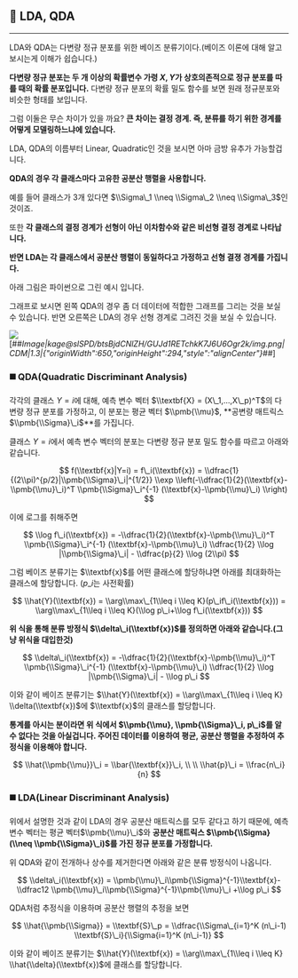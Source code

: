 ## 📌 LDA, QDA

---

LDA와 QDA는 다변량 정규 분포를 위한 베이즈 분류기이다.(베이즈 이론에 대해 알고 보시는게 이해가 쉽습니다.)

**다변량 정규 분포는 두 개 이상의 확률변수 가령 $X, Y$가 상호의존적으로 정규 분포를 따를 때의 확률 분포입니다.** 다변량 정규 분포의 확률 밀도 함수를 보면 원래 정규분포와 비슷한 형태를 보입니다.

그럼 이둘은 무슨 차이가 있을 까요? **큰 차이는 결정 경계. 즉, 분류를 하기 위한 경계를 어떻게 모델링하느냐에 있습니다.**

LDA, QDA의 이름부터 Linear, Quadratic인 것을 보시면 아마 금방 유추가 가능할겁니다.

**QDA의 경우 각 클래스마다 고유한 공분산 행렬을 사용합니다.**

예를 들어 클래스가 3개 있다면 $\\Sigma\_1 \\neq \\Sigma\_2 \\neq \\Sigma\_3$인 것이죠.

또한 **각 클래스의 결정 경계가 선형이 아닌 이차함수와 같은 비선형 결정 경계로 나타납니다.**

**반면 LDA는 각 클래스에서 공분산 행렬이 동일하다고 가정하고 선형 결졍 경계를 가집니다.**

아래 그림은 파이썬으로 그린 예시 입니다.

그래프로 보시면 왼쪽 QDA의 경우 좀 더 데이터에 적합한 그래프를 그리는 것을 보실 수 있습니다. 반면 오른쪽은 LDA의 경우 선형 경계로 그려진 것을 보실 수 있습니다.

![](file://C:%5CUsers%5Catlsw%5CAppData%5CRoaming%5Cmarktext%5Cimages%5C2023-12-03-15-03-16-image.png?msec=1701583396591)[##_Image|kage@slSPD/btsBjdCNlZH/GUJd1RETchkK7J6U6Ogr2k/img.png|CDM|1.3|{"originWidth":650,"originHeight":294,"style":"alignCenter"}_##]

### ◼️ QDA(Quadratic Discriminant Analysis)

각각의 클래스 $Y=i$에 대해, 예측 변수 벡터 $\\textbf{X} = (X\_1,...,X\_p)^T$의 다변량 정규 분포를 가정하고, 이 분포는 평균 벡터 $\\pmb{\\mu}$, **공변량 매트릭스 $\\pmb{\\Sigma}\_i$**를 가집니다.

클래스 $Y=i$에서 예측 변수 벡터의 분포는 다변량 정규 분포 밀도 함수를 따르고 아래와 같습니다.

$$  
f(\\textbf{x}|Y=i) = f\_i(\\textbf{x}) = \\dfrac{1}{(2\\pi)^{p/2}|\\pmb{\\Sigma}\_i|^{1/2}}  
\\exp \\left(-\\dfrac{1}{2}(\\textbf{x}-\\pmb{\\mu}\_i)^T \\pmb{\\Sigma}\_i^{-1} (\\textbf{x}-\\pmb{\\mu}\_i) \\right)  
$$

이에 로그를 취해주면

$$  
\\log f\_i(\\textbf{x}) = -\\dfrac{1}{2}(\\textbf{x}-\\pmb{\\mu}\_i)^T \\pmb{\\Sigma}\_i^{-1} (\\textbf{x}-\\pmb{\\mu}\_i) \\dfrac{1}{2} \\log |\\pmb{\\Sigma}\_i| - \\dfrac{p}{2} \\log (2\\pi)  
$$

그럼 베이즈 분류기는 $\\textbf{x}$를 어떤 클래스에 할당하냐면 아래를 최대화하는 클래스에 할당합니다. ($p\_i$는 사전확률)

$$  
\\hat{Y}(\\textbf{x}) = \\arg\\max\_{1\\leq i \\leq K}(p\_if\_i(\\textbf{x})) = \\arg\\max\_{1\\leq i \\leq K}(\\log p\_i+\\log f\_i(\\textbf{x}))  
$$

**위 식을 통해 분류 방정식 $\\delta\_i(\\textbf{x})$를 정의하면 아래와 같습니다.(그냥 위식을 대입한것)**

$$  
\\delta\_i(\\textbf{x}) = -\\dfrac{1}{2}(\\textbf{x}-\\pmb{\\mu}\_i)^T \\pmb{\\Sigma}\_i^{-1} (\\textbf{x}-\\pmb{\\mu}\_i) \\dfrac{1}{2} \\log |\\pmb{\\Sigma}\_i| - \\log p\_i  
$$

이와 같이 베이즈 분류기는 $\\hat{Y}(\\textbf{x}) = \\arg\\max\_{1\\leq i \\leq K} \\delta(\\textbf{x})$에 $\\textbf{x}$의 클래스를 할당합니다.

**통계를 아시는 분이라면 위 식에서 $\\pmb{\\mu}, \\pmb{\\Sigma}\_i, p\_i$를 알 수 없다는 것을 아실겁니다. 주어진 데이터를 이용하여 평균, 공분산 행렬을 추정하여 추정식을 이용해야 합니다.**

$$  
\\hat{\\pmb{\\mu}}\_i = \\bar{\\textbf{x}}\_i, \\ \\ \\hat{p}\_i = \\frac{n\_i}{n}  
$$

### ◼️ LDA(Linear Discriminant Analysis)

위에서 설명한 것과 같이 LDA의 경우 공분산 매트릭스를 모두 같다고 하기 때문에, 예측 변수 벡터는 평균 벡터$\\pmb{\\mu}\_i$와 **공분산 매트릭스 $\\pmb{\\Sigma}(\\neq \\pmb{\\Sigma}\_i)$를 가진 정규 분포를 가정합니다.**

위 QDA와 같이 전개하나 상수를 제거한다면 아래와 같은 분류 방정식이 나옵니다.

$$  
\\delta\_i(\\textbf{x}) = \\pmb{\\mu}\_i\\pmb{\\Sigma}^{-1}\\textbf{x}-\\dfrac12 \\pmb{\\mu}\_i\\pmb{\\Sigma}^{-1}\\pmb{\\mu}\_i +\\log p\_i  
$$

QDA처럼 추정식을 이용하며 공분산 행렬의 추정을 보면

$$  
\\hat{\\pmb{\\Sigma}} = \\textbf{S}\_p = \\dfrac{\\Sigma\_{i=1}^K (n\_i-1) \\textbf{S}\_i}{\\Sigma{i=1}^K (n\_i-1)}  
$$

이와 같이 베이즈 분류기는 $\\hat{Y}(\\textbf{x}) = \\arg\\max\_{1\\leq i \\leq K} \\hat{\\delta}(\\textbf{x})$에 클래스를 할당합니다.
